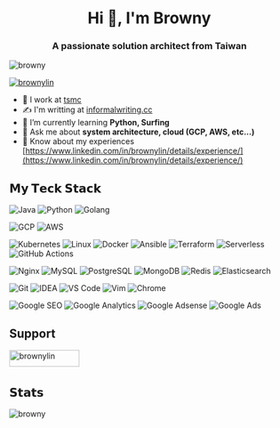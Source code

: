 <h1 align="center">Hi 👋, I'm Browny</h1>
<h3 align="center">A passionate solution architect from Taiwan</h3>

<p align="left"> <img src="https://komarev.com/ghpvc/?username=browny&label=Profile%20views&color=0e75b6&style=flat" alt="browny" /> </p>

<p align="left"> <a href="https://twitter.com/brownylin" target="blank"><img src="https://img.shields.io/twitter/follow/brownylin?logo=twitter&style=for-the-badge" alt="brownylin" /></a> </p>

- 🔭 I work at [tsmc](https://www.tsmc.com/static/chinese/careers/it_career/index.html)
- ✍️ I'm writting at [informalwriting.cc](https://informalwriting.cc)
- 🌱 I’m currently learning **Python, Surfing**
- 💬 Ask me about **system architecture, cloud (GCP, AWS, etc...)**
- 📄 Know about my experiences [https://www.linkedin.com/in/brownylin/details/experience/](https://www.linkedin.com/in/brownylin/details/experience/)

## 𝗠𝘆 𝗧𝗲𝗰𝗸 𝗦𝘁𝗮𝗰𝗸

![Java](https://img.shields.io/badge/-Java-%23007396?style=flat-square&logo=java&logoColor=ffffff)
![Python](https://img.shields.io/badge/-Python-%233776AB?style=flat-square&logo=python&logoColor=ffffff)
![Golang](https://img.shields.io/badge/-Golang-%2329BEB0?style=flat-square&logo=go&logoColor=ffffff)

![GCP](https://img.shields.io/badge/-GCP-%23232F3E?style=flat-square&logo=google-cloud&logoColor=4285F4)
![AWS](https://img.shields.io/badge/-AWS-%23232F3E?style=flat-square&logo=amazon-aws&logoColor=ffffff)

![Kubernetes](https://img.shields.io/badge/-Kubernetes-%23326ce5?style=flat-square&logo=kubernetes&logoColor=ffffff)
![Linux](https://img.shields.io/badge/-Linux-%23FCC624?style=flat-square&logo=linux&logoColor=%23ffffff)
![Docker](https://img.shields.io/badge/-Docker-%232496ED?style=flat-square&logo=docker&logoColor=ffffff)
![Ansible](https://img.shields.io/badge/-Ansible-%23EE0000?style=flat-square&logo=ansible&logoColor=ffffff)
![Terraform](https://img.shields.io/badge/-Terraform-%23623CE4?style=flat-square&logo=terraform&logoColor=ffffff)
![Serverless](https://img.shields.io/badge/-Serverless-%23FD5750?style=flat-square&logo=serverless&logoColor=ffffff)
![GitHub Actions](https://img.shields.io/badge/-GitHub%20Actions-%232088FF?style=flat-square&logo=github-actions&logoColor=ffffff)

![Nginx](https://img.shields.io/badge/-Nginx-%23269539?style=flat-square&logo=nginx&logoColor=ffffff)
![MySQL](https://img.shields.io/badge/-MySQL-%234479A1?style=flat-square&logo=mysql&logoColor=ffffff)
![PostgreSQL](https://img.shields.io/badge/-PostgreSQL-%23336791?style=flat-square&logo=postgresql&logoColor=ffffff)
![MongoDB](https://img.shields.io/badge/-MongoDB-%2347A248?style=flat-square&logo=mongodb&logoColor=ffffff)
![Redis](https://img.shields.io/badge/-Redis-%23DC382D?style=flat-square&logo=redis&logoColor=ffffff)
![Elasticsearch](https://img.shields.io/badge/-Elasticsearch-%23005571?style=flat-square&logo=elasticsearch&logoColor=ffffff)

![Git](https://img.shields.io/badge/-Git-%23F05032?style=flat-square&logo=git&logoColor=%23ffffff)
![IDEA](https://img.shields.io/badge/-IDEA-%23000000?style=flat-square&logo=IntelliJ-IDEA&logoColor=%23ffffff)
![VS Code](https://img.shields.io/badge/-VSCode-%23007ACC?style=flat-square&logo=visual-studio-code&logoColor=%23ffffff)
![Vim](https://img.shields.io/badge/-Vim-%23019733?style=flat-square&logo=vim&logoColor=%23ffffff)
![Chrome](https://img.shields.io/badge/-Chrome-%234285F4?style=flat-square&logo=google-chrome&logoColor=%23ffffff)

![Google SEO](https://img.shields.io/badge/-Google%20SEO-%234285F4?style=flat-square&logo=google&logoColor=ffffff)
![Google Analytics](https://img.shields.io/badge/-Google%20Analytics-%23E37400?style=flat-square&logo=google-analytics&logoColor=ffffff)
![Google Adsense](https://img.shields.io/badge/-Google%20Adsense-%234285F4?style=flat-square&logo=google-adsense&logoColor=ffffff)
![Google Ads](https://img.shields.io/badge/-Google%20Ads-%234285F4?style=flat-square&logo=google-ads&logoColor=ffffff)

## Support

<p><a href="https://www.buymeacoffee.com/brownylin"> <img align="left" src="https://cdn.buymeacoffee.com/buttons/v2/default-yellow.png" height="30" width="126" alt="brownylin" /></a></p><br><br>

## 𝗦𝘁𝗮𝘁𝘀
<p>&nbsp;<img align="left" src="https://github-readme-stats.vercel.app/api?username=browny&show_icons=true&locale=en" alt="browny" /></p>
